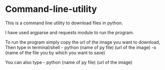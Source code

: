# Command-line-utility
This is a command line utility to download files in python.

I have used argparse and requests module to run the program.

To run the program simply copy the url of the image you want to download,
Then type in terminal/shell - python (name of py file) (url of the image) -o (name of the file you by which you want to save)

You can also type - python (name of py file) (url of the image)
